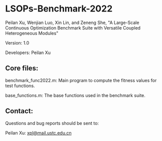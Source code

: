 # LSOPs-Benchmark-2022

Peilan Xu, Wenjian Luo, Xin Lin, and Zeneng She, "A Large-Scale Continuous Optimization Benchmark Suite with Versatile Coupled Heterogeneous Modules"

Version: 1.0

Developers: Peilan Xu

## Core files:
benchmark_func2022.m: Main program to compute the fitness values for test functions.

base_functions.m: The base functions used in the benchmark suite. 

## Contact:
Questions and bug reports should be sent to:

Peilan Xu: xpl@mail.ustc.edu.cn

